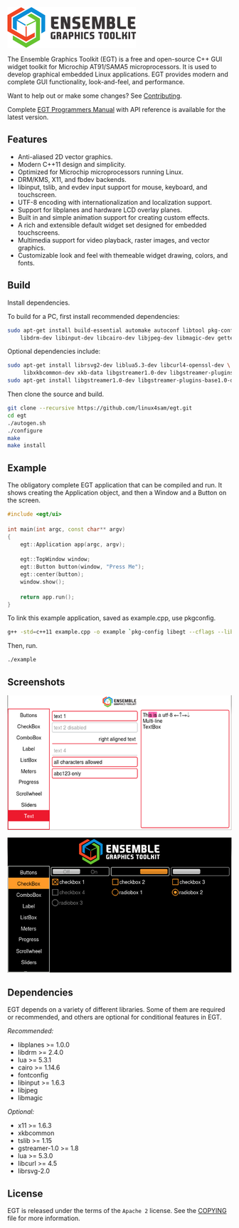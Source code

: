 ![Ensemble Graphics Toolkit](docs/src/logo.png)

The Ensemble Graphics Toolkit (EGT) is a free and open-source C++ GUI widget
toolkit for Microchip AT91/SAMA5 microprocessors.  It is used to develop
graphical embedded Linux applications.  EGT provides modern and complete GUI
functionality, look-and-feel, and performance.

Want to help out or make some changes?  See [Contributing](CONTRIBUTING.md).

Complete [EGT Programmers Manual](https://linux4sam.github.io/egt-docs/)
with API reference is available for the latest version.

## Features

- Anti-aliased 2D vector graphics.
- Modern C++11 design and simplicity.
- Optimized for Microchip microprocessors running Linux.
- DRM/KMS, X11, and fbdev backends.
- libinput, tslib, and evdev input support for mouse, keyboard, and touchscreen.
- UTF-8 encoding with internationalization and localization support.
- Support for libplanes and hardware LCD overlay planes.
- Built in and simple animation support for creating custom effects.
- A rich and extensible default widget set designed for embedded touchscreens.
- Multimedia support for video playback, raster images, and vector graphics.
- Customizable look and feel with themeable widget drawing, colors, and fonts.

## Build

Install dependencies.

To build for a PC, first install recommended dependencies:

```sh
sudo apt-get install build-essential automake autoconf libtool pkg-config \
    libdrm-dev libinput-dev libcairo-dev libjpeg-dev libmagic-dev gettext
```

Optional dependencies include:

```sh
sudo apt-get install librsvg2-dev liblua5.3-dev libcurl4-openssl-dev \
     libxkbcommon-dev xkb-data libgstreamer1.0-dev libgstreamer-plugins-base1.0-dev
sudo apt-get install libgstreamer1.0-dev libgstreamer-plugins-base1.0-dev
```

Then clone the source and build.

```sh
git clone --recursive https://github.com/linux4sam/egt.git
cd egt
./autogen.sh
./configure
make
make install
```

## Example

The obligatory complete EGT application that can be compiled and run.  It shows
creating the Application object, and then a Window and a Button on the screen.

```cpp
#include <egt/ui>

int main(int argc, const char** argv)
{
    egt::Application app(argc, argv);

    egt::TopWindow window;
    egt::Button button(window, "Press Me");
    egt::center(button);
    window.show();

    return app.run();
}
```

To link this example application, saved as example.cpp, use pkgconfig.

```sh
g++ -std=c++11 example.cpp -o example `pkg-config libegt --cflags --libs` -pthread
```

Then, run.

```sh
./example
```

## Screenshots

![Widgets Example Default Theme](docs/src/screenshot0.png "Widgets Example Default Theme")

![Widgets Example Dark Theme](docs/src/screenshot1.png "Widgets Example Dark Theme")


## Dependencies

EGT depends on a variety of different libraries.  Some of them are required or
recommended, and others are optional for conditional features in EGT.

*Recommended:*

- libplanes >= 1.0.0
- libdrm >= 2.4.0
- lua >= 5.3.1
- cairo >= 1.14.6
- fontconfig
- libinput >= 1.6.3
- libjpeg
- libmagic

*Optional:*

- x11 >= 1.6.3
- xkbcommon
- tslib >= 1.15
- gstreamer-1.0 >= 1.8
- lua >= 5.3.0
- libcurl >= 4.5
- librsvg-2.0


## License

EGT is released under the terms of the `Apache 2` license. See the [COPYING](COPYING)
file for more information.
